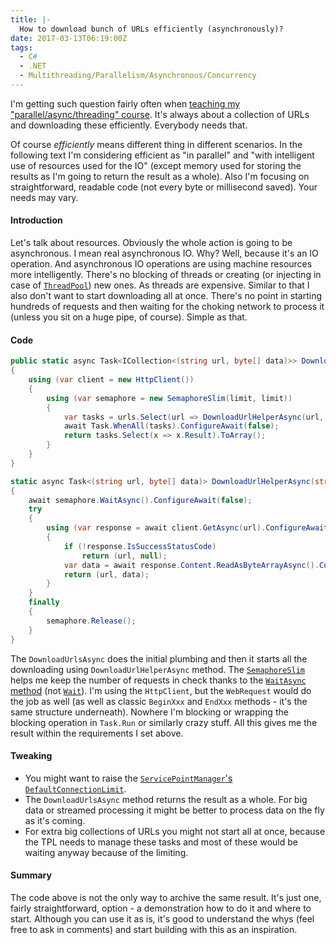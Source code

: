 ```yaml
---
title: |-
  How to download bunch of URLs efficiently (asynchronously)? 
date: 2017-03-13T06:19:00Z
tags:
  - C#
  - .NET
  - Multithreading/Parallelism/Asynchronous/Concurrency
---
```

I'm getting such question fairly often when [teaching my "parallel/async/threading" course][3]. It's always about a collection of URLs and downloading these efficiently. Everybody needs that. 

Of course _efficiently_ means different thing in different scenarios. In the following text I'm considering efficient as "in parallel" and "with intelligent use of resources used for the IO" (except memory used for storing the results as I'm going to return the result as a whole). Also I'm focusing on straightforward, readable code (not every byte or millisecond saved). Your needs may vary.

<!-- excerpt -->

#### Introduction

Let's talk about resources. Obviously the whole action is going to be asynchronous. I mean real asynchronous IO. Why? Well, because it's an IO operation. And asynchronous IO operations are using machine resources more intelligently. There's no blocking of threads or creating (or injecting in case of [`ThreadPool`][1]) new ones. As threads are expensive. Similar to that I also don't want to start downloading all at once. There's no point in starting hundreds of requests and then waiting for the choking network to process it (unless you sit on a huge pipe, of course). Simple as that.

#### Code

```csharp
public static async Task<ICollection<(string url, byte[] data)>> DownloadUrlsAsync(IEnumerable<string> urls, int limit)
{
	using (var client = new HttpClient())
	{
		using (var semaphore = new SemaphoreSlim(limit, limit))
		{
			var tasks = urls.Select(url => DownloadUrlHelperAsync(url, semaphore, client)).ToArray();
			await Task.WhenAll(tasks).ConfigureAwait(false);
			return tasks.Select(x => x.Result).ToArray();
		}
	}
}

static async Task<(string url, byte[] data)> DownloadUrlHelperAsync(string url, SemaphoreSlim semaphore, HttpClient client)
{
	await semaphore.WaitAsync().ConfigureAwait(false);
	try
	{
		using (var response = await client.GetAsync(url).ConfigureAwait(false))
		{
			if (!response.IsSuccessStatusCode)
				return (url, null);
			var data = await response.Content.ReadAsByteArrayAsync().ConfigureAwait(false);
			return (url, data);
		}
	}
	finally
	{
		semaphore.Release();
	}
}
```

The `DownloadUrlsAsync` does the initial plumbing and then it starts all the downloading using `DownloadUrlHelperAsync` method. The [`SemaphoreSlim`][2] helps me keep the number of requests in check thanks to the [`WaitAsync` method][5] (not [`Wait`][6]). I'm using the `HttpClient`, but the `WebRequest` would do the job as well (as well as classic `BeginXxx` and `EndXxx` methods - it's the same structure underneath). Nowhere I'm blocking or wrapping the blocking operation in `Task.Run` or similarly crazy stuff. All this gives me the result within the requirements I set above.


#### Tweaking

* You might want to raise the [`ServicePointManager`'s `DefaultConnectionLimit`][4].
* The `DownloadUrlsAsync` method returns the result as a whole. For big data or streamed processing it might be better to process data on the fly as it's coming.
* For extra big collections of URLs you might not start all at once, because the TPL needs to manage these tasks and most of these would be waiting anyway because of the limiting.  

#### Summary 

The code above is not the only way to archive the same result. It's just one, fairly straightforward, option - a demonstration how to do it and where to start. Although you can use it as is, it's good to understand the whys (feel free to ask in comments) and start building with this as an inspiration.   

[1]: https://msdn.microsoft.com/en-us/library/system.threading.threadpool%28v=vs.110%29.aspx
[2]: https://msdn.microsoft.com/en-us/library/system.threading.semaphoreslim%28v=vs.110%29.aspx 
[3]: /about
[4]: https://msdn.microsoft.com/en-us/library/system.net.servicepointmanager.defaultconnectionlimit%28v=vs.110%29.aspx
[5]: https://msdn.microsoft.com/en-us/library/system.threading.semaphoreslim.waitasync(v=vs.110).aspx
[6]: https://msdn.microsoft.com/en-us/library/system.threading.semaphoreslim.wait(v=vs.110).aspx
